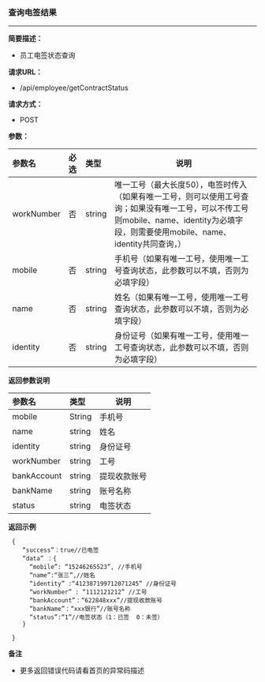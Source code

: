### 查询电签结果

---

**简要描述：**

* 员工电签状态查询

**请求URL：**

* /api/employee/getContractStatus

**请求方式：**

* POST 

**参数：**

| 参数名 | 必选 | 类型 | 说明 |
| :--- | :--- | :--- | --- |
| workNumber | 否 | string | 唯一工号（最大长度50），电签时传入（如果有唯一工号，则可以使用工号查询；如果没有唯一工号，可以不传工号则mobile、name、identity为必填字段，则需要使用mobile、name、identity共同查询，） |
| mobile | 否 | string | 手机号（如果有唯一工号，使用唯一工号查询状态，此参数可以不填，否则为必填字段） |
| name | 否 | string | 姓名（如果有唯一工号，使用唯一工号查询状态，此参数可以不填，否则为必填字段） |
| identity | 否 | string | 身份证号（如果有唯一工号，使用唯一工号查询状态，此参数可以不填，否则为必填字段） |

**返回参数说明**

| 参数名 | 类型 | 说明 |
| :--- | :--- | --- |
| mobile| String | 手机号 |
| name | string | 姓名 |
| identity | string | 身份证号 |
| workNumber | string | 工号 |
| bankAccount | string | 提现收款账号 |
| bankName | string | 账号名称 |
| status | string | 电签状态 |

**返回示例**

```
 {
    “success”：true//已电签
    “data” ：{
      “mobile”: “15246265523”, //手机号
      “name”:“张三”,//姓名
      “identity” :“412387199712071245” //身份证号
      “workNumber” : “1112121212” //工号
      “bankAccount”：“622848xxx”//提现收款账号
      “bankName”：“xxx银行”//账号名称
      “status”:“1”//电签状态（1：已签  0：未签）
    }

 }

```

**备注**

* 更多返回错误代码请看首页的异常码描述



